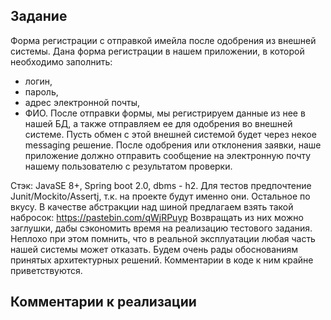 ## Задание

Форма регистрации с отправкой имейла после одобрения из внешней системы.
Дана форма регистрации в нашем приложении, в которой необходимо заполнить:
- логин,
- пароль,
- адрес электронной почты,
- ФИО.
После отправки формы, мы регистрируем данные из нее в нашей БД, а также отправляем
ее для одобрения во внешней системе.
Пусть обмен с этой внешней системой будет через некое messaging решение. После
одобрения или отклонения заявки, наше приложение должно отправить сообщение на
электронную почту нашему пользователю с результатом проверки.

Стэк: JavaSE 8+, Spring boot 2.0, dbms - h2. Для тестов предпочтение Junit/Mockito/Assertj,
т.к. на проекте будут именно они. Остальное по вкусу.
В качестве абстракции над шиной предлагаем взять такой набросок:
https://pastebin.com/qWjRPuyp
Возвращать из них можно заглушки, дабы сэкономить время на реализацию тестового
задания.
Неплохо при этом помнить, что в реальной эксплуатации любая часть нашей системы может
отказать.
Будем очень рады обоснованиям принятых архитектурных решений. Комментарии в коде к
ним крайне приветствуются.

## Комментарии к реализации